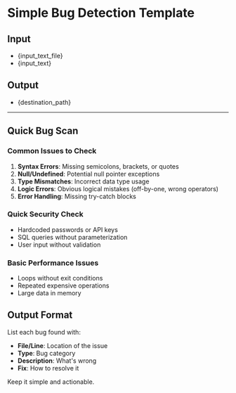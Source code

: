 # Simple Bug Detection Template

## Input
- {input_text_file}
- {input_text}

## Output
- {destination_path}

---

## Quick Bug Scan

### Common Issues to Check
1. **Syntax Errors**: Missing semicolons, brackets, or quotes
2. **Null/Undefined**: Potential null pointer exceptions
3. **Type Mismatches**: Incorrect data type usage
4. **Logic Errors**: Obvious logical mistakes (off-by-one, wrong operators)
5. **Error Handling**: Missing try-catch blocks

### Quick Security Check
- Hardcoded passwords or API keys
- SQL queries without parameterization
- User input without validation

### Basic Performance Issues
- Loops without exit conditions
- Repeated expensive operations
- Large data in memory

## Output Format

List each bug found with:
- **File/Line**: Location of the issue
- **Type**: Bug category
- **Description**: What's wrong
- **Fix**: How to resolve it

Keep it simple and actionable.